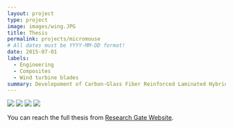 ```yaml
---
layout: project
type: project
image: images/wing.JPG
title: Thesis
permalink: projects/micromouse
# All dates must be YYYY-MM-DD format!
date: 2015-07-01
labels:
  - Engineering
  - Composites
  - Wind turbine blades
summary: Develepoment of Carbon-Glass Fiber Reinforced Laminated Hybrid Composites.
---
```


<div class="ui small rounded images">
  <img class="ui image" src="../images/micromouse-robot.png">
  <img class="ui image" src="../images/micromouse-robot-2.jpg">
  <img class="ui image" src="../images/micromouse.jpg">
  <img class="ui image" src="../images/micromouse-circuit.png">
</div>


You can reach the full thesis from [Research Gate Website](http://dx.doi.org/10.13140/RG.2.2.26843.08483).



